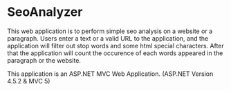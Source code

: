 # SeoAnalyzer

This web application is to perform simple seo analysis on a website or a paragraph. Users enter a text or a valid URL to the application, and the application will filter out stop words and some html special characters. After that the application will count the occurence of each words appeared in the paragraph or the website. 

This application is an ASP.NET MVC Web Application. (ASP.NET Version 4.5.2 & MVC 5)
